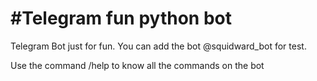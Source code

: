 #Telegram fun python bot
=========

Telegram Bot just for fun. You can add the bot @squidward_bot for test.

Use the command /help to know all the commands on the bot

